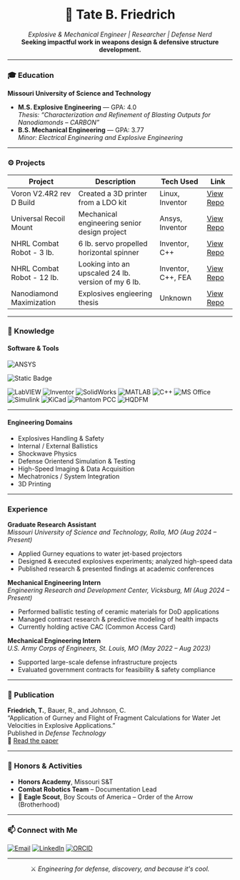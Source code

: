 <!-- GitHub README.md for Tate B. Friedrich -->

<h1 align="center">🧨 Tate B. Friedrich</h1>
<p align="center">
  <em>Explosive & Mechanical Engineer | Researcher | Defense Nerd</em><br>
  <strong>Seeking impactful work in weapons design & defensive structure development.</strong>
</p>

---

### 🎓 Education

**Missouri University of Science and Technology**  
- **M.S. Explosive Engineering** — GPA: 4.0  
  _Thesis: “Characterization and Refinement of Blasting Outputs for Nanodiamonds – CARBON”_  
- **B.S. Mechanical Engineering** — GPA: 3.77  
  _Minor: Electrical Engineering and Explosive Engineering_  

---

### ⚙️ Projects

<!-- Future project cards -->
| Project                    | Description                                                  | Tech Used            | Link                                                                 |
|----------------------------|--------------------------------------------------------------|----------------------|----------------------------------------------------------------------|
| Voron V2.4R2 rev D Build   | Created a 3D printer from a LDO kit                          | Linux, Inventor      | [View Repo](https://github.com/Tate-Friedrich/Project-Voron2.4)      |
| Universal Recoil Mount     | Mechanical engineering senior design project                 | Ansys, Inventor      | [View Repo](https://github.com/Tate-Friedrich/Project-MechSeniorProj)|
| NHRL Combat Robot - 3 lb.  | 6 lb. servo propelled horizontal spinner                     | Inventor, C++        | [View Repo](https://github.com/Tate-Friedrich/Project-NHRL.HW3lb)    |
| NHRL Combat Robot - 12 lb. | Looking into an upscaled 24 lb. version of my 6 lb.          | Inventor, C++, FEA   | [View Repo](https://github.com/Tate-Friedrich/Project-NHRL.HW12lb)   |
| Nanodiamond Maximization   | Explosives engieering thesis                                 | Unknown              | [View Repo](https://github.com/Tate-Friedrich/Project-ExpThesis)     |

---

### 🧠 Knowledge

#### Software & Tools
![ANSYS](https://img.shields.io/badge/ANSYS-FFB71B?style=flat&logo=ansys&logoColor=black)

![Static Badge](https://img.shields.io/badge/:badgeContent?style=flat&logo=%3Csvg%20role%3D%22img%22%20viewBox%3D%220%200%2024%2024%22%20xmlns%3D%22http%3A%2F%2Fwww.w3.org%2F2000%2Fsvg%22%3E%3Ctitle%3EAnsys%3C%2Ftitle%3E%3Cpath%20d%3D%22M19.0424%2010.089l-.993%202.4233-.9932-2.4233h-1.227l1.6066%203.921-.7039%201.7179h1.227l2.3104-5.639zm4.667%202.1272c-.1936-.1936-.5004-.3377-.9209-.4332l-.6984-.1599c-.1678-.0447-.2858-.0923-.3531-.143-.0673-.0506-.101-.1207-.101-.2101%200-.1232.0562-.2186.1683-.2859.112-.0673.2664-.101.4628-.101.426%200%20.858.1513%201.2954.4542l.3362-.841c-.2241-.1627-.4767-.2886-.757-.3784a2.8304%202.8304%200%200%200-.8663-.1347c-.3476%200-.6576.0562-.9292.1683-.2724.112-.4826.2665-.631.4624-.1485.1964-.223.4237-.223.6814%200%20.3254.0939.582.282.7696.1876.188.4806.3267.8789.4165l.673.1517c.2075.0447.3492.0954.4248.1512.076.0562.1136.1346.1136.2356%200%20.1124-.0546.2007-.1639.2648-.1092.0645-.262.0966-.4584.0966-.2748%200-.5468-.042-.816-.1259-.2692-.0843-.5163-.2019-.7403-.3531l-.3366.8745c.23.1628.5032.2875.8204.3746.3167.0867.6655.1302%201.0471.1302.555%200%20.991-.1136%201.3081-.3408.3167-.2273.4751-.5397.4751-.938-.0008-.331-.0974-.593-.2906-.7866zm-9.3815-.4332l-.698-.1599c-.1682-.0447-.2862-.0923-.3535-.143-.0669-.0506-.1006-.1207-.1006-.2101%200-.1232.0558-.2186.168-.2859.112-.0673.2664-.101.4627-.101.426%200%20.858.1513%201.2955.4542l.3365-.841c-.2245-.1627-.4767-.2886-.757-.3784a2.8323%202.8323%200%200%200-.8663-.1347c-.348%200-.6576.0562-.9296.1683-.272.112-.4822.2665-.6306.4624-.1489.1964-.223.4237-.223.6814%200%20.3254.0943.582.282.7696.1876.188.481.3267.8793.4165l.673.1517c.2075.0447.3488.0954.4248.1512.0756.0562.1137.1346.1137.2356%200%20.1124-.0546.2007-.164.2648-.1092.0645-.2624.0966-.4584.0966-.2748%200-.5468-.042-.816-.1259-.2688-.0843-.5159-.2019-.7403-.3531l-.3362.8745c.2297.1628.5032.2875.82.3746.3167.0867.6659.1302%201.0471.1302.5551%200%20.991-.1136%201.3081-.3408.3168-.2273.4751-.5397.4751-.938%200-.3305-.0966-.593-.2902-.7862-.1944-.194-.5012-.3381-.922-.4336zM9.823%209.9828c-.2918%200-.5539.059-.7863.1766-.2328.1176-.422.2886-.5677.5131v-.5887H7.2325v4.1301h1.27v-2.3133c0-.2803.08-.5048.24-.673.1595-.1683.3713-.2526.635-.2526.219%200%20.3797.0645.4838.1936.1037.129.1556.3337.1556.614v2.431h1.27v-2.49c0-.5831-.1207-1.019-.3618-1.308-.2415-.2882-.6089-.4328-1.1022-.4328zM4.4334%208.4594l-.8176%201.9954%201.5381%203.7544h1.7262zm-.3726-.1873H2.4325L0%2014.2091h1.6284z%22%2F%3E%3C%2Fsvg%3E&labelColor=%23FFB71B&color=%23FFB71B)


![LabVIEW](https://img.shields.io/badge/LabVIEW-FFB000?style=flat&logo=ni&logoColor=white)
![Inventor](https://img.shields.io/badge/Inventor-EBBE4D?style=flat&logo=inventor&logoColor=white)
![SolidWorks](https://img.shields.io/badge/SolidWorks-E2231A?style=flat&logo=solidworks&logoColor=white)
![MATLAB](https://img.shields.io/badge/MATLAB-0076A8?style=flat&logo=mathworks&logoColor=white)
![C++](https://img.shields.io/badge/C++-00599C?style=flat&logo=c%2B%2B&logoColor=white)
![MS Office](https://img.shields.io/badge/MS_Office-0078D4?style=flat&logo=microsoft-office&logoColor=white)
![Simulink](https://img.shields.io/badge/Simulink-FF6F00?style=flat&logo=mathworks&logoColor=white)
![KiCad](https://img.shields.io/badge/KiCad-314CB7?style=flat&logo=kicad&logoColor=white)
![Phantom PCC](https://img.shields.io/badge/Phantom_PCC-800080?style=flat&logo=camera)
![HQDFM](https://img.shields.io/badge/HQDFM-FF0000?style=flat&logo=code)

---

#### Engineering Domains
- Explosives Handling & Safety
- Internal / External Ballistics
- Shockwave Physics
- Defense Orientend Simulation & Testing
- High-Speed Imaging & Data Acquisition  
- Mechatronics / System Integration
- 3D Printing

---

### Experience

**Graduate Research Assistant**  
_Missouri University of Science and Technology, Rolla, MO (Aug 2024 – Present)_  
- Applied Gurney equations to water jet-based projectors  
- Designed & executed explosives experiments; analyzed high-speed data  
- Published research & presented findings at academic conferences  

**Mechanical Engineering Intern**  
_Engineering Research and Development Center, Vicksburg, MI (Aug 2024 – Present)_  
- Performed ballistic testing of ceramic materials for DoD applications  
- Managed contract research & predictive modeling of health impacts  
- Currently holding active CAC (Common Access Card)  

**Mechanical Engineering Intern**  
_U.S. Army Corps of Engineers, St. Louis, MO (May 2022 – Aug 2023)_  
- Supported large-scale defense infrastructure projects  
- Evaluated government contracts for feasibility & safety compliance  

---

### 📄 Publication

**Friedrich, T.**, Bauer, R., and Johnson, C.  
“Application of Gurney and Flight of Fragment Calculations for Water Jet Velocities in Explosive Applications.”  
Published in _Defense Technology_  
📎 [Read the paper](https://doi.org/10.1016/j.dt.2025.03.010)

---

### 🏅 Honors & Activities

- **Honors Academy**, Missouri S&T  
- **Combat Robotics Team** – Documentation Lead  
- 🦅 **Eagle Scout**, Boy Scouts of America – Order of the Arrow (Brotherhood)

---

### 📫 Connect with Me

[![Email](https://img.shields.io/badge/Email-tateb.friedrich%40gmail.com-blue?style=flat&logo=gmail)](mailto:tateb.friedrich@gmail.com)
[![LinkedIn](https://img.shields.io/badge/LinkedIn-Tate%20Friedrich-blue?style=flat&logo=linkedin)](https://www.linkedin.com/in/tate-friedrich-835b1321b)
[![ORCID](https://img.shields.io/badge/ORCID-0009--0003--1121--5728-green?style=flat&logo=orcid)](https://orcid.org/0009-0003-1121-5728)

---


<p align="center">
  ⚔️ <em>Engineering for defense, discovery, and because it's cool.</em>  
</p>
